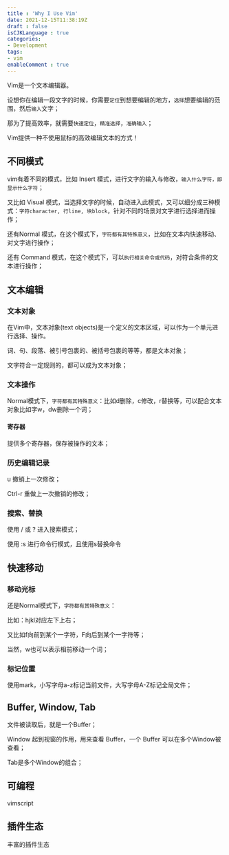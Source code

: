 ```yaml
---
title : 'Why I Use Vim'
date: 2021-12-15T11:38:19Z
draft : false
isCJKLanguage : true
categories:
- Development
tags:
- vim
enableComment : true
---
```


Vim是一个文本编辑器。

设想你在编辑一段文字的时候，你需要`定位`到想要编辑的地方，`选择`想要编辑的范围，然后`输入`文字；

那为了提高效率，就需要`快速定位`，`精准选择`，`准确输入`；

Vim提供一种不使用鼠标的高效编辑文本的方式！

## 不同模式

vim有着不同的模式，比如 Insert 模式，进行文字的输入与修改，`输入什么字符，即显示什么字符`；

又比如 Visual 模式，当选择文字的时候，自动进入此模式，又可以细分成三种模式：`字符character, 行line, 块block`，针对不同的场景对文字进行选择进而操作；

还有Normal 模式，在这个模式下，`字符都有其特殊意义`，比如在文本内快速移动、对文字进行操作；

还有 Command 模式，在这个模式下，可以`执行相关命令或代码`，对符合条件的文本进行操作；

## 文本编辑

### 文本对象

在Vim中，文本对象(text objects)是一个定义的文本区域，可以作为一个单元进行选择、操作。

词、句、段落、被引号包裹的、被括号包裹的等等，都是文本对象；

文字符合一定规则的，都可以成为文本对象；

### 文本操作

Normal模式下，`字符都有其特殊意义`：比如d删除，c修改，r替换等，可以配合文本对象比如字w，dw删除一个词；

#### 寄存器

提供多个寄存器，保存被操作的文本；

### 历史编辑记录

u 撤销上一次修改；

Ctrl-r 重做上一次撤销的修改；

### 搜索、替换

使用 / 或 ? 进入搜索模式；

使用 :s 进行命令行模式，且使用s替换命令

## 快速移动

### 移动光标

还是Normal模式下，`字符都有其特殊意义`：

比如：hjkl对应左下上右；

又比如f向前到某个一字符，F向后到某个一字符等；

当然，w也可以表示相前移动一个词；

### 标记位置

使用mark，小写字母a-z标记当前文件，大写字母A-Z标记全局文件；

## Buffer, Window, Tab

文件被读取后，就是一个Buffer；

Window 起到视窗的作用，用来查看 Buffer，一个 Buffer 可以在多个Window被查看；

Tab是多个Window的组合；

## 可编程

vimscript

## 插件生态

丰富的插件生态
